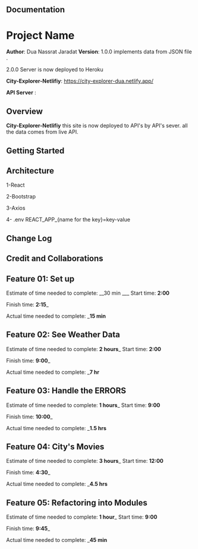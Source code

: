 
## Documentation 

# Project Name

**Author**: Dua Nassrat Jaradat
**Version**: 1.0.0 implements data from JSON file .

2.0.0 Server is now deployed to Heroku 

**City-Explorer-Netlifiy**: https://city-explorer-dua.netlify.app/

**API Server** : 

## Overview
**City-Explorer-Netlifiy** this site is now deployed to API's by API's sever. 
all the data comes from live API.


## Getting Started

## Architecture

1-React

2-Bootstrap

3-Axios

4- .env 
REACT_APP_{name for the key}=key-value



## Change Log


## Credit and Collaborations

## Feature 01: Set up 

Estimate of time needed to complete: __30 min ___
Start time: __2:00__

Finish time: __2:15___

Actual time needed to complete: ___15 min__


## Feature 02: See Weather Data

Estimate of time needed to complete: __2 hours___
Start time: __2:00__

Finish time: __9:00___

Actual time needed to complete: ___7 hr__

## Feature 03: Handle the ERRORS 

Estimate of time needed to complete: __1 hours___
Start time: __9:00__

Finish time: __10:00___

Actual time needed to complete: ___1.5 hrs__

## Feature 04: City's Movies 

Estimate of time needed to complete: __3 hours___
Start time: __12:00__

Finish time: __4:30___

Actual time needed to complete: ___4.5 hrs__

## Feature 05: Refactoring into Modules

Estimate of time needed to complete: __1 hour___
Start time: __9:00__

Finish time: __9:45___

Actual time needed to complete: ___45 min__

